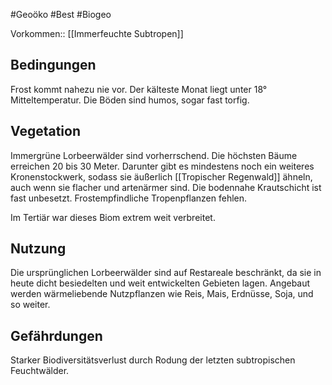 #Geoöko #Best #Biogeo


Vorkommen:: [[Immerfeuchte Subtropen]]

## Bedingungen

Frost kommt nahezu nie vor. Der kälteste Monat liegt unter 18° Mitteltemperatur. Die Böden sind humos, sogar fast torfig.

## Vegetation

Immergrüne Lorbeerwälder sind vorherrschend. Die höchsten Bäume erreichen 20 bis 30 Meter.  Darunter gibt es mindestens noch ein weiteres Kronenstockwerk, sodass sie äußerlich [[Tropischer Regenwald]] ähneln, auch wenn sie flacher und artenärmer sind. Die bodennahe Krautschicht ist fast unbesetzt. Frostempfindliche Tropenpflanzen fehlen.

Im Tertiär war dieses Biom extrem weit verbreitet.

## Nutzung

Die ursprünglichen Lorbeerwälder sind auf Restareale beschränkt, da sie in heute dicht besiedelten und weit entwickelten Gebieten lagen. Angebaut werden wärmeliebende Nutzpflanzen wie Reis, Mais, Erdnüsse, Soja, und so weiter.

## Gefährdungen

Starker Biodiversitätsverlust durch Rodung der letzten subtropischen Feuchtwälder.